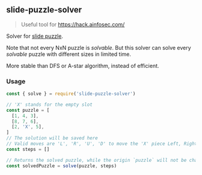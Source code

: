 ## slide-puzzle-solver

> Useful tool for https://hack.ainfosec.com/

Solver for [slide puzzle](https://en.wikipedia.org/wiki/Sliding_puzzle).

Note that not every NxN puzzle is *solvable*. But this solver can solve every *solvable* puzzle with different sizes in limited time.

More stable than DFS or A-star algorithm, instead of efficient.

### Usage

```js
const { solve } = require('slide-puzzle-solver')

// 'X' stands for the empty slot
const puzzle = [
  [1, 4, 3],
  [8, 7, 6],
  [2, 'X', 5],
]
// The solution will be saved here
// Valid moves are 'L', 'R', 'U', 'D' to move the 'X' piece Left, Right, Up, and Down respectively
const steps = []

// Returns the solved puzzle, while the origin `puzzle` will not be changed
const solvedPuzzle = solve(puzzle, steps)
```
